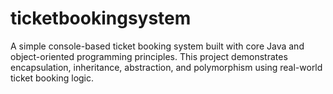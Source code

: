 # ticketbookingsystem
A simple console-based ticket booking system built with core Java and object-oriented programming principles. This project demonstrates encapsulation, inheritance, abstraction, and polymorphism using real-world ticket booking logic.
